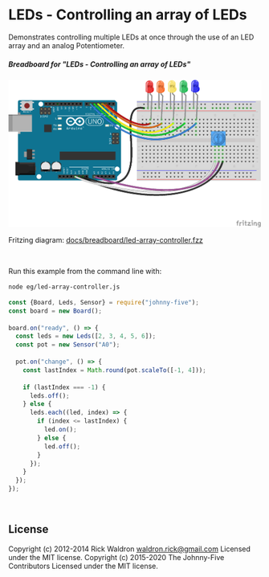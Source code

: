 <!--remove-start-->

# LEDs - Controlling an array of LEDs

<!--remove-end-->


Demonstrates controlling multiple LEDs at once through the use of an LED array and an analog Potentiometer.





##### Breadboard for "LEDs - Controlling an array of LEDs"



![docs/breadboard/led-array-controller.png](breadboard/led-array-controller.png)<br>

Fritzing diagram: [docs/breadboard/led-array-controller.fzz](breadboard/led-array-controller.fzz)

&nbsp;




Run this example from the command line with:
```bash
node eg/led-array-controller.js
```


```javascript
const {Board, Leds, Sensor} = require("johnny-five");
const board = new Board();

board.on("ready", () => {
  const leds = new Leds([2, 3, 4, 5, 6]);
  const pot = new Sensor("A0");

  pot.on("change", () => {
    const lastIndex = Math.round(pot.scaleTo([-1, 4]));

    if (lastIndex === -1) {
      leds.off();
    } else {
      leds.each((led, index) => {
        if (index <= lastIndex) {
          led.on();
        } else {
          led.off();
        }
      });
    }
  });
});

```








&nbsp;

<!--remove-start-->

## License
Copyright (c) 2012-2014 Rick Waldron <waldron.rick@gmail.com>
Licensed under the MIT license.
Copyright (c) 2015-2020 The Johnny-Five Contributors
Licensed under the MIT license.

<!--remove-end-->
